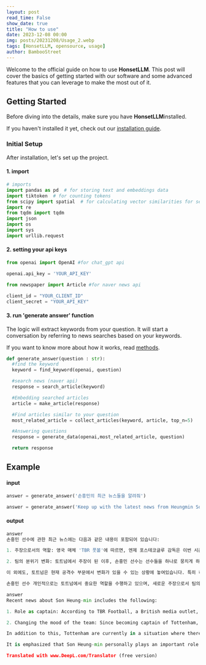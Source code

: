 ```yaml
---
layout: post
read_time: False
show_date: true
title: "How to use"
date: 2023-12-08 00:00
img: posts/20231208/Usage_2.webp
tags: [HonsetLLM, opensource, usage]
author: BambooStreet
---
```


Welcome to the official guide on how to use **HonsetLLM**. This post will cover the basics of getting started with our software and some advanced features that you can leverage to make the most out of it.

## Getting Started

Before diving into the details, make sure you have **HonsetLLM**installed. 


If you haven't installed it yet, check out our [installation guide](https://bamboostreet.github.io/HonestLLM/Installation.html).

### Initial Setup

After installation, let's set up the project.

#### 1. import

```python
# imports
import pandas as pd  # for storing text and embeddings data
import tiktoken  # for counting tokens
from scipy import spatial  # for calculating vector similarities for search
import re
from tqdm import tqdm
import json
import os
import sys
import urllib.request
```
#### 2. setting your api keys

```python
from openai import OpenAI #for chat_gpt api

openai.api_key = 'YOUR_API_KEY'
```

```python
from newspaper import Article #for naver news api

client_id = "YOUR_CLIENT_ID"
client_secret = "YOUR_API_KEY"
```


#### 3. run 'generate answer' function
The logic will extract keywords from your question. 
It will start a conversation by referring to news searches based on your keywords.


If you want to know more about how it works, read [methods](https://bamboostreet.github.io/HonestLLM/Method.html). 

```python
def generate_answer(question : str):
  #find the keyword
  keyword = find_keyword(openai, question)

  #search news (naver api)
  response = search_article(keyword)

  #Embedding searched articles 
  article = make_article(response)

  #Find articles similar to your question
  most_related_article = collect_articles(keyword, article, top_n=5)

  #Answering questions
  response = generate_data(openai,most_related_article, question)

  return response
```


## Example

#### input

```python
answer = generate_answer('손흥민의 최근 뉴스들을 알려줘')
```

```python
answer = generate_answer('Keep up with the latest news from Heungmin Son')
```



#### output

```python
answer
손흥민 선수에 관한 최근 뉴스에는 다음과 같은 내용이 포함되어 있습니다:

1. 주장으로서의 역할: 영국 매체 'TBR 풋볼'에 따르면, 엔제 포스테코글루 감독은 이번 시즌을 앞두고 손흥민 선수를 토트넘의 새로운 주장으로 임명하였습니다. 손흥민 선수는 주장으로서 첫 연설을 할 때 크게 긴장했다고 말했으며, 이는 그가 경험한 가장 긴장된 순간 중 하나였습니다.

2. 팀의 분위기 변화: 토트넘에서 주장이 된 이후, 손흥민 선수는 선수들을 하나로 뭉치게 하는 리더십을 발휘하고 있습니다. 경기장 밖에서도 선수들과 좋은 관계를 유지하며 좋은 경기력을 선보이고 있습니다. 이로 인해 토트넘은 시즌 초반 좋은 흐름을 타고 있지만, 최근에는 리그 2연패에 빠졌으며 승점 26으로 4위에 위치해 있습니다.

이 외에도, 토트넘은 현재 공격수 부문에서 변화가 있을 수 있는 상황에 놓여있습니다. 특히 히샬리송 선수가 사우디아라비아로 이적할 가능성이 언급되며, 토트넘은 새로운 공격수 영입을 고려하고 있는 상황입니다.

손흥민 선수 개인적으로는 토트넘에서 중요한 역할을 수행하고 있으며, 새로운 주장으로서 팀의 통합과 성과 향상을 위해 중요한 역할을 하고 있다는 점이 강조되고 있습니다.
```

```python
answer
Recent news about Son Heung-min includes the following:

1. Role as captain: According to TBR Football, a British media outlet, Enze Postecoglou appointed Son Heung-min as the new captain of Tottenham ahead of this season. Son said he was very nervous when he gave his first speech as captain, and it was one of the most nerve-wracking moments he has ever experienced.

2. Changing the mood of the team: Since becoming captain of Tottenham, Heung-min has provided leadership that has brought the players together. He has a good relationship with his players off the field as well. Because of this, Tottenham had a good start to the season, but have recently lost two straight league games and are in fourth place with 26 points.

In addition to this, Tottenham are currently in a situation where there could be some changes in the forward department, especially with the possibility of a move to Saudi Arabia being mentioned, and Spurs are looking to bring in a new striker.

It is emphasized that Son Heung-min personally plays an important role for Tottenham, and as the new captain, he is playing an important role in the team's unity and performance.

Translated with www.DeepL.com/Translator (free version)
```






